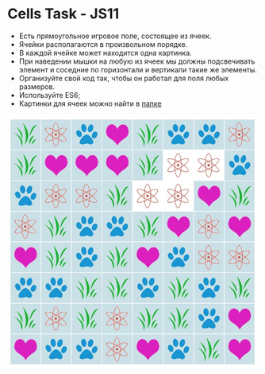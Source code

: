 # Cells Task - JS11

* Есть прямоугольное игровое поле, состоящее из ячеек.
* Ячейки располагаются в произвольном порядке.
* В каждой ячейке может находится одна картинка.
* При наведении мышки на любую из ячеек мы должны подсвечивать элемент и соседние по горизонтали и вертикали такие же элементы.
* Организуйте свой код так, чтобы он работал для поля любых размеров.
* Используйте ES6;
* Картинки для ячеек можно найти в [папке](./images/background) 

![Image of Cells field](./images/result.jpeg)